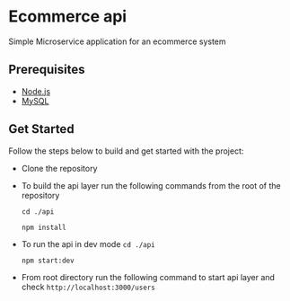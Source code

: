 # Ecommerce api

Simple Microservice application for an ecommerce system

## Prerequisites

- [Node.js](https://nodejs.org/en/download/)
- [MySQL](https://dev.mysql.com/downloads/)

## Get Started

Follow the steps below to build and get started with the project:

- Clone the repository
- To build the api layer run the following commands from the root of the repository <br>

  `cd ./api` <br>

  `npm install`

- To run the api in dev mode
  `cd ./api` <br>

  `npm start:dev`

- From root directory run the following command to start api layer and check `http://localhost:3000/users` <br>
